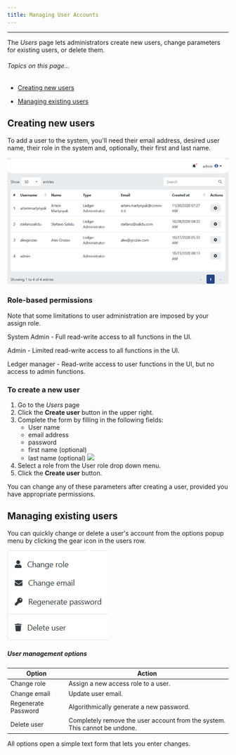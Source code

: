 ```yaml
---
title: Managing User Accounts
---
```


-------
The *Users* page lets administrators create new users, change parameters for existing users, or delete them.

###### _Topics on this page..._

- [Creating new users](help/user-management#creating-new-users)

- [Managing existing users](help/user-management#managing-existing-users)

## Creating new users

To add a user to the system, you'll need their email address, desired user name, their role in the system and, optionally, their first and last name.

<v-img src="/alt_usradmin_plain.png" alt="" align="left"></v-img>

![](assets\images\alt_usradmin_plain.png)

### Role-based permissions

Note that some limitations to user administration are imposed by your assign role.

System Admin - Full read-write access to all functions in the UI.

Admin  - Limited read-write access to all functions in the UI.

Ledger manager  - Read-write access to user functions in the UI, but no access to admin functions.

### To create a new user  

1. Go to the *Users* page 
2. Click the **Create user** button in the upper right.
3. Complete the form by filling in the following fields:
   - User name
   - email address
   - password
   - first name (optional)
   - last name (optional)
     ![](C:\Users\David\Downloads\Metatrope\clients\ntry\assets\images\alt_updprofile_dlog.png)
4. Select a role from the User role drop down menu.
5. Click the **Create user** button.

You can change any of these parameters after creating a user, provided you have appropriate permissions.

## Managing existing users

You can quickly change or delete a user's account from the options popup menu by clicking the gear icon in the users row. 

<v-img src="/alt_usradmin_menu.png" alt="" align="left"></v-img>
![](assets\images\alt_usradmin_menu.png)

##### User management options 

| Option              | Action                                                       |
| ------------------- | ------------------------------------------------------------ |
| Change role         | Assign a new access role to a user.                          |
| Change email        | Update user email.                                           |
| Regenerate Password | Algorithmically generate a new password.                     |
| Delete user         | Completely remove the user account from the system. This cannot be undone. |

All options open a simple text form that lets you enter changes. 

<prev-next class="_margin-top-1" :prev="{ url: '/use-audit-reports, lable: 'Audit Reports' }" next="{ url: '/messages', lable: 'Messages and Notifications' }"></prev-next>